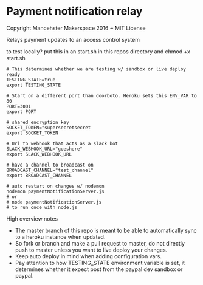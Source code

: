 # Payment notification relay

Copyright Mancehster Makerspace 2016 ~ MIT License

Relays payment updates to an access control system

to test locally? put this in an start.sh in this repos directory and chmod +x start.sh

    # This determines whether we are testing w/ sandbox or live deploy ready
    TESTING_STATE=true
    export TESTING_STATE

    # Start on a different port than doorboto. Heroku sets this ENV_VAR to 80
    PORT=3001
    export PORT

    # shared encryption key
    SOCKET_TOKEN="supersecretsecret
    export SOCKET_TOKEN

    # Url to webhook that acts as a slack bot
    SLACK_WEBHOOK_URL="goeshere"
    export SLACK_WEBHOOK_URL

    # have a channel to broadcast on
    BROADCAST_CHANNEL="test_channel"
    export BROADCAST_CHANNEL

    # auto restart on changes w/ nodemon
    nodemon paymentNotificationServer.js
    # or
    # node paymentNotificationServer.js
    # to run once with node.js


High overview notes

* The master branch of this repo is meant to be able to automatically sync to a heroku instance when updated.
* So fork or branch and make a pull request to master, do not directly push to master unless you want to live deploy your changes.
* Keep auto deploy in mind when adding configuration vars.
* Pay attention to how TESTING_STATE environment variable is set, it determines whether it expect post from the paypal dev sandbox or paypal.
